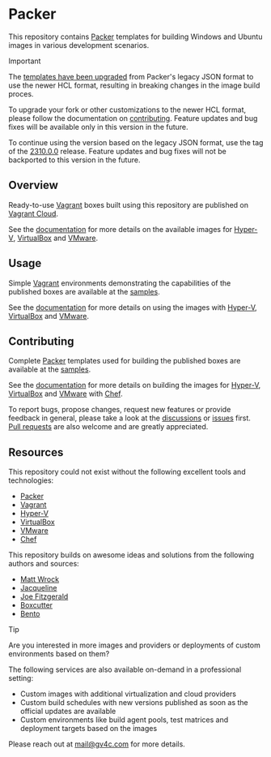 # Packer

This repository contains [Packer] templates for building Windows and Ubuntu images in various development scenarios.

> [!IMPORTANT]  
> The [templates have been upgraded][PackerJSONToHCL] from Packer's legacy JSON format to use the newer HCL format, resulting in breaking changes in the image build proces.  
>  
> To upgrade your fork or other customizations to the newer HCL format, please follow the documentation on [contributing]. Feature updates and bug fixes will be available only in this version in the future.
>  
> To continue using the version based on the legacy JSON format, use the tag of the [2310.0.0][LastJSONRelease] release. Feature updates and bug fixes will not be backported to this version in the future.

[PackerJSONToHCL]: https://developer.hashicorp.com/packer/docs/templates/json_to_hcl
[LastJSONRelease]: https://github.com/gusztavvargadr/packer/tree/2310.0.0

## Overview

Ready-to-use [Vagrant] boxes built using this repository are published on [Vagrant Cloud][VagrantCloudBoxes].

See the [documentation][DocumentationOverview] for more details on the available images for [Hyper-V], [VirtualBox] and [VMware].

[Overview]: #overview

[VagrantCloudBoxes]: https://app.vagrantup.com/gusztavvargadr

[DocumentationOverview]: https://github.com/gusztavvargadr/packer/wiki#overview

## Usage

Simple [Vagrant] environments demonstrating the capabilities of the published boxes are available at the [samples][Samples].

See the [documentation][DocumentationUsage] for more details on using the images with [Hyper-V], [VirtualBox] and [VMware].

[Usage]: #usage

[DocumentationUsage]: https://github.com/gusztavvargadr/packer/wiki#usage

## Contributing

Complete [Packer] templates used for building the published boxes are available at the [samples][Samples].

See the [documentation][DocumentationContributing] for more details on building the images for [Hyper-V], [VirtualBox] and [VMware] with [Chef].

To report bugs, propose changes, request new features or provide feedback in general, please take a look at the [discussions] or [issues] first. [Pull requests] are also welcome and are greatly appreciated.

[Contributing]: #contributing

[DocumentationContributing]: https://github.com/gusztavvargadr/packer/wiki#contributing

[Discussions]: https://github.com/gusztavvargadr/packer/discussions
[Issues]: https://github.com/gusztavvargadr/packer/issues
[Pull requests]: https://github.com/gusztavvargadr/packer/pulls

## Resources

This repository could not exist without the following excellent tools and technologies:

- [Packer]
- [Vagrant]
- [Hyper-V]
- [VirtualBox]
- [VMware]
- [Chef]

This repository builds on awesome ideas and solutions from the following authors and sources:

- [Matt Wrock]
- [Jacqueline]
- [Joe Fitzgerald]
- [Boxcutter]
- [Bento]

[Resources]: #resources

[Packer]: https://www.packer.io
[Vagrant]: https://www.vagrantup.com
[Hyper-V]: https://learn.microsoft.com/en-us/virtualization/
[VirtualBox]: https://www.virtualbox.org
[VMware]: https://www.vmware.com/products/workstation-pro.html
[Chef]: https://www.chef.io

[Matt Wrock]: https://github.com/mwrock/packer-templates
[Jacqueline]: https://github.com/jacqinthebox/packer-templates
[Joe Fitzgerald]: https://github.com/joefitzgerald/packer-windows
[Boxcutter]: https://github.com/boxcutter/windows
[Bento]: https://github.com/chef/bento

[Samples]: ./samples

> [!TIP]
> Are you interested in more images and providers or deployments of custom environments based on them?  
>  
> The following services are also available on-demand in a professional setting:  
>  
> - Custom images with additional virtualization and cloud providers
> - Custom build schedules with new versions published as soon as the official updates are available
> - Custom environments like build agent pools, test matrices and deployment targets based on the images
>  
> Please reach out at [mail@gv4c.com][MailTo] for more details.

[MailTo]: mailto:mail@gv4c.com
